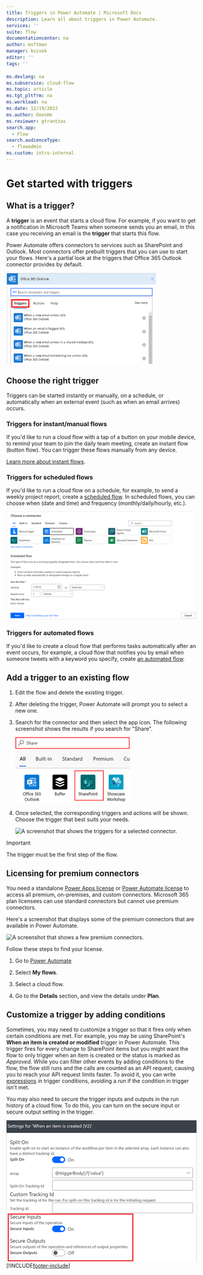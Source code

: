 ```yaml
---
title: Triggers in Power Automate | Microsoft Docs
description: Learn all about triggers in Power Automate.
services: ''
suite: flow
documentationcenter: na
author: msftman
manager: kvivek
editor: ''
tags: ''

ms.devlang: na
ms.subservice: cloud-flow
ms.topic: article
ms.tgt_pltfrm: na
ms.workload: na
ms.date: 12/19/2022
ms.author: DeonHe
ms.reviewer: gtrantzas
search.app: 
  - Flow
search.audienceType: 
  - flowadmin
ms.custom: intro-internal
---
```



# Get started with triggers

## What is a trigger?

A **trigger** is an event that starts a cloud flow. For example, if you want to get a notification in Microsoft Teams when someone sends you an email, in this case you receiving an email is the **trigger** that starts this flow.

Power Automate offers connectors to services such as SharePoint and Outlook. Most connectors
offer prebuilt triggers that you can use to start your flows. Here's a partial look at the triggers that Office 365 Outlook connector provides by default.

   ![A screenshot of the Office 365 Outlook triggers.](./media/triggers-introduction/outlook-triggers.png)

## Choose the right trigger

Triggers can be started instantly or manually, on a schedule, or automatically when an external event (such as when an email arrives) occurs.

### Triggers for instant/manual flows

If you'd like to run a cloud flow with a tap of a button on your mobile device, to remind your team to join the daily team meeting, create an instant flow (button flow). You can trigger these flows manually from any device.

[Learn more about instant flows](./introduction-to-button-flows.md#trigger-an-instant-flow).

### Triggers for scheduled flows

If you'd like to run a cloud flow on a schedule, for example, to send a weekly project report, create a [scheduled flow](./run-scheduled-tasks.md). In scheduled flows, you can choose when (date and time) and frequency (monthly/daily/hourly, etc.).

![A screenshot showing the start page for a scheduled flow.](./media/triggers-introduction//scheduled-flows.png)

### Triggers for automated flows

If you'd like to create a cloud flow that performs tasks automatically after an event occurs, for example, a cloud flow that notifies you by email when someone tweets with a keyword you specify, create [an automated flow](./get-started-logic-flow.md).

## Add a trigger to an existing flow

1. Edit the flow and delete the existing trigger.

1. After deleting the trigger, Power Automate will prompt you to select a new one.

1. Search for the connector and then select the app icon. The following screenshot shows the results if you search for "Share".

   ![A screenshot that shows a search for a connector.](./media/triggers-introduction/connectors.png)

1. Once selected, the corresponding triggers and actions will be shown. Choose the trigger that best suits your needs.

   ![A screenshot that shows the triggers for a selected connector.](./media/triggers-introduction/triggers-share.png)

>[!IMPORTANT]
>The trigger must be the first step of the flow.

## Licensing for premium connectors

You need a standalone [Power Apps license](/powerapps.microsoft.com/pricing/) or [Power Automate license](http://make.powerautomate.com/pricing/) to access all premium, on-premises, and custom connectors. Microsoft 365 plan licensees can use standard connectors but cannot use premium connectors.

Here's a screenshot that displays some of the premium connectors that are available in Power Automate.

![A screenshot that shows a few premium connectors.](./media/triggers-introduction/premium-connectors.png)

Follow these steps to find your license.

1. Go to [Power Automate](https://make.powerautomate.com)

1. Select **My flows**.

1. Select a cloud flow.

1. Go to the **Details** section, and view the details under **Plan**.

## Customize a trigger by adding conditions

Sometimes, you may need to customize a trigger so that it fires only when certain conditions are met. For example, you may be using SharePoint's **When an item is created or modified** trigger in Power Automate. This trigger fires for every
change to SharePoint items but you might want the flow to only trigger when an item is created or the status is marked as *Approved*. While you can filter other events by adding conditions to the flow, the flow still runs and the calls are counted as an API request, causing you to reach your API request limits faster.
To avoid it, you can write [expressions](./use-expressions-in-conditions.md) in trigger conditions, avoiding a *run* if the condition in trigger isn't met.

You may also need to secure the trigger inputs and outputs in the run history of a cloud flow. To do this, you can turn on the secure input or secure output setting in the trigger.

![A screenshot that shows secure input turned on.](./media/triggers-introduction/secure-trigger-input-output.png)
[!INCLUDE[footer-include](includes/footer-banner.md)]
